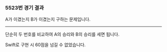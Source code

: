 ### 5523번 경기 결과

A가 이겼는지 B가 이겼는지 구하는 문제입니다.

---

단순히 두 번호를 비교하여 A의 승리와 B의 승리를 세면 됩니다.

Swift로 구현 시 60점을 넘길 수 없었습니다.

